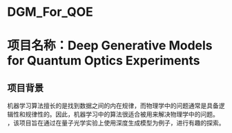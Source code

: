 # DGM_For_QOE
# 项目名称：Deep Generative Models for Quantum Optics Experiments
## 项目背景
机器学习算法擅长的是找到数据之间的内在规律，而物理学中的问题通常是具备逻辑性和规律性的。因此，机器学习中的算法很适合被用来解决物理学中的问题。
，该项目旨在通过在量子光学实验上使用深度生成模型为例子，进行有趣的探索。
